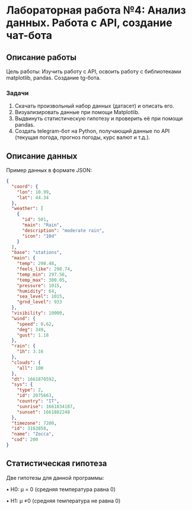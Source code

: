 # Лабораторная работа №4: Анализ данных. Работа с API, создание чат-бота

## Описание работы
Цель работы: Изучить работу с API, освоить работу с библиотеками matplotlib, pandas. Создание tg-бота.


### Задачи
1. Скачать произвольный набор данных (датасет) и описать его.
2. Визуализировать данные при помощи Matplotlib.
3. Выдвинуть статистическую гипотезу и проверить её при помощи pandas.
4. Создать telegram-бот на Python, получающий данные по API (текущая погода, прогноз погоды, курс валют и т.д.).

## Описание данных
Пример данных в формате JSON:

```json
{
  "coord": {
    "lon": 10.99,
    "lat": 44.34
  },
  "weather": [
    {
      "id": 501,
      "main": "Rain",
      "description": "moderate rain",
      "icon": "10d"
    }
  ],
  "base": "stations",
  "main": {
    "temp": 298.48,
    "feels_like": 298.74,
    "temp_min": 297.56,
    "temp_max": 300.05,
    "pressure": 1015,
    "humidity": 64,
    "sea_level": 1015,
    "grnd_level": 933
  },
  "visibility": 10000,
  "wind": {
    "speed": 0.62,
    "deg": 349,
    "gust": 1.18
  },
  "rain": {
    "1h": 3.16
  },
  "clouds": {
    "all": 100
  },
  "dt": 1661870592,
  "sys": {
    "type": 2,
    "id": 2075663,
    "country": "IT",
    "sunrise": 1661834187,
    "sunset": 1661882248
  },
  "timezone": 7200,
  "id": 3163858,
  "name": "Zocca",
  "cod": 200
}
```
## Статистическая гипотеза
Две гипотезы для данной программы:

• H0: µ = 0 (средняя температура равна 0)

• H1: µ ≠0 (средняя температура не равна 0)
